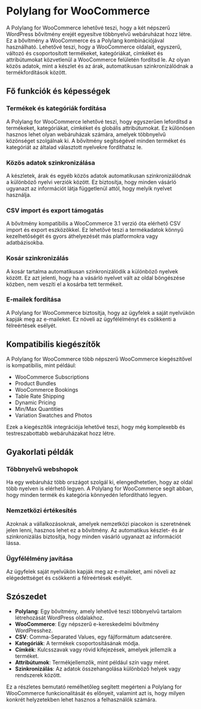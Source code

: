 # Polylang for WooCommerce

A Polylang for WooCommerce lehetővé teszi, hogy a két népszerű WordPress bővítmény erejét egyesítve többnyelvű webáruházat hozz létre. Ez a bővítmény a WooCommerce és a Polylang kombinációjával használható. Lehetővé teszi, hogy a WooCommerce oldalait, egyszerű, változó és csoportosított termékeket, kategóriákat, címkéket és attribútumokat közvetlenül a WooCommerce felületén fordítsd le. Az olyan közös adatok, mint a készlet és az árak, automatikusan szinkronizálódnak a termékfordítások között.

## Fő funkciók és képességek

### Termékek és kategóriák fordítása

A Polylang for WooCommerce lehetővé teszi, hogy egyszerűen lefordítsd a termékeket, kategóriákat, címkéket és globális attribútumokat. Ez különösen hasznos lehet olyan webáruházak számára, amelyek többnyelvű közönséget szolgálnak ki. A bővítmény segítségével minden terméket és kategóriát az általad választott nyelvekre fordíthatsz le.

### Közös adatok szinkronizálása

A készletek, árak és egyéb közös adatok automatikusan szinkronizálódnak a különböző nyelvi verziók között. Ez biztosítja, hogy minden vásárló ugyanazt az információt látja függetlenül attól, hogy melyik nyelvet használja.

### CSV import és export támogatás

A bővítmény kompatibilis a WooCommerce 3.1 verzió óta elérhető CSV import és export eszközökkel. Ez lehetővé teszi a termékadatok könnyű kezelhetőségét és gyors áthelyezését más platformokra vagy adatbázisokba.

### Kosár szinkronizálás

A kosár tartalma automatikusan szinkronizálódik a különböző nyelvek között. Ez azt jelenti, hogy ha a vásárló nyelvet vált az oldal böngészése közben, nem veszíti el a kosárba tett termékeit.

### E-mailek fordítása

A Polylang for WooCommerce biztosítja, hogy az ügyfelek a saját nyelvükön kapják meg az e-maileket. Ez növeli az ügyfélélményt és csökkenti a félreértések esélyét.

## Kompatibilis kiegészítők

A Polylang for WooCommerce több népszerű WooCommerce kiegészítővel is kompatibilis, mint például:
- WooCommerce Subscriptions
- Product Bundles
- WooCommerce Bookings
- Table Rate Shipping
- Dynamic Pricing
- Min/Max Quantities
- Variation Swatches and Photos

Ezek a kiegészítők integrációja lehetővé teszi, hogy még komplexebb és testreszabottabb webáruházakat hozz létre.

## Gyakorlati példák

### Többnyelvű webshopok

Ha egy webáruház több országot szolgál ki, elengedhetetlen, hogy az oldal több nyelven is elérhető legyen. A Polylang for WooCommerce segít abban, hogy minden termék és kategória könnyedén lefordítható legyen.

### Nemzetközi értékesítés

Azoknak a vállalkozásoknak, amelyek nemzetközi piacokon is szeretnének jelen lenni, hasznos lehet ez a bővítmény. Az automatikus készlet- és ár szinkronizálás biztosítja, hogy minden vásárló ugyanazt az információt lássa.

### Ügyfélélmény javítása

Az ügyfelek saját nyelvükön kapják meg az e-maileket, ami növeli az elégedettséget és csökkenti a félreértések esélyét.

## Szószedet

- **Polylang**: Egy bővítmény, amely lehetővé teszi többnyelvű tartalom létrehozását WordPress oldalakhoz.
- **WooCommerce**: Egy népszerű e-kereskedelmi bővítmény WordPresshez.
- **CSV**: Comma-Separated Values, egy fájlformátum adatcserére.
- **Kategóriák**: A termékek csoportosításának módja.
- **Címkék**: Kulcsszavak vagy rövid kifejezések, amelyek jellemzik a terméket.
- **Attribútumok**: Termékjellemzők, mint például szín vagy méret.
- **Szinkronizálás**: Az adatok összehangolása különböző helyek vagy rendszerek között.

Ez a részletes bemutató remélhetőleg segített megérteni a Polylang for WooCommerce funkcionalitását és előnyeit, valamint azt is, hogy milyen konkrét helyzetekben lehet hasznos a felhasználók számára.